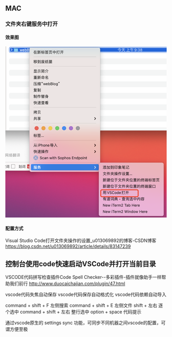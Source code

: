 ## MAC

### 文件夹右键服务中打开
#### 效果图
![](2021-05-14-09-44-42.png)
#### 配置方式
Visual Studio Code打开文件夹操作的设置_u013069892的博客-CSDN博客
https://blog.csdn.net/u013069892/article/details/83147239

## 控制台使用code快速启动VSCode并打开当前目录

VSCODE代码拼写检查插件Code Spell Checker--多彩插件-插件就像助手一样帮助我们前行
http://www.duocaichajian.com/plugin/47.html

vscode代码失焦自动保存
vscode代码保存自动格式化
vscode代码依赖自动导入

command + shift + F  左侧搜索
command + shift + E 左侧文件
shift + 左右 逐个选中
command + shift + 左右 整行选中
option + space 代码提示

通过vscode原生的 settings sync 功能，可同步不同机器之间vscode的配置，可谓方便至极





















